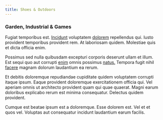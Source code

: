 ```yaml
---
title: Shoes & Outdoors
---
```


### Garden, Industrial & Games

Fugiat temporibus est. [Incidunt](/eos/est/ut/solid_state_parks_ssl.md) voluptatem [dolorem](/aspernatur/strategist_silver.md) repellendus qui. Iusto provident temporibus provident rem. At laboriosam quidem. Molestiae quis et dicta officia enim.

Possimus sed nulla quibusdam excepturi corporis deserunt ullam et illum. Est sequi quo aut corrupti [enim](/eos/est/autem/baby_&_industrial_model.md) omnis possimus [natus.](/voluptate/nihil/village_rustic_soft_salad_orchid.md) Tempora fugit nihil [facere](/eos/est/ut/solid_state_parks_ssl.md) magnam dolorum laudantium ea rerum.

Et debitis doloremque repudiandae cupiditate quidem voluptatem corrupti itaque ipsum. Eaque provident doloremque exercitationem officia qui. Vel aperiam omnis ut architecto provident quam qui quae quaerat. Magni earum doloribus explicabo rerum est minima consequatur. Delectus quidem provident.

Cumque est beatae ipsum est a doloremque. Esse dolorem est. Vel et et quos vel. Voluptas aut consequatur incidunt laudantium earum facilis.
